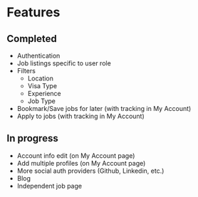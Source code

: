 # Features

## Completed

- Authentication
- Job listings specific to user role
- Filters
  - Location
  - Visa Type
  - Experience
  - Job Type
- Bookmark/Save jobs for later (with tracking in My Account)
- Apply to jobs (with tracking in My Account)

## In progress

- Account info edit (on My Account page)
- Add multiple profiles (on My Account page)
- More social auth providers (Github, Linkedin, etc.)
- Blog
- Independent job page

